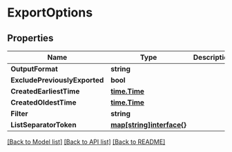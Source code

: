 # ExportOptions

## Properties

Name | Type | Description | Notes
------------ | ------------- | ------------- | -------------
**OutputFormat** | **string** |  | 
**ExcludePreviouslyExported** | **bool** |  | [optional] 
**CreatedEarliestTime** | [**time.Time**](time.Time) |  | [optional] 
**CreatedOldestTime** | [**time.Time**](time.Time) |  | [optional] 
**Filter** | **string** |  | [optional] 
**ListSeparatorToken** | [**map[string]interface{}**]() |  | [optional] 

[[Back to Model list]](../README#documentation-for-models) [[Back to API list]](../README#documentation-for-api-endpoints) [[Back to README]](../README)


